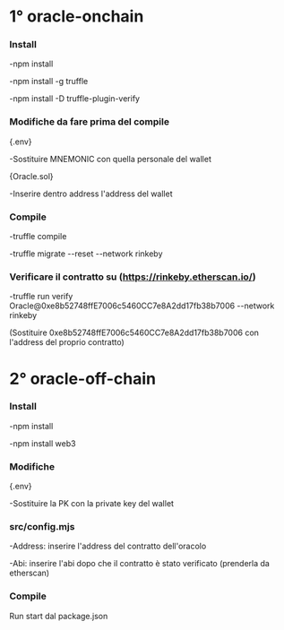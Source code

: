 # 1° oracle-onchain

### Install
-npm install

-npm install -g truffle

-npm install -D truffle-plugin-verify

### Modifiche da fare prima del compile
{.env}

-Sostituire MNEMONIC con quella personale del wallet

{Oracle.sol}

-Inserire dentro address l'address del wallet


### Compile
-truffle compile

-truffle migrate --reset --network rinkeby

### Verificare il contratto su (https://rinkeby.etherscan.io/)
-truffle run verify Oracle@0xe8b52748ffE7006c5460CC7e8A2dd17fb38b7006 --network rinkeby 

(Sostituire 0xe8b52748ffE7006c5460CC7e8A2dd17fb38b7006 con l'address del proprio contratto)


# 2° oracle-off-chain

### Install
-npm install

-npm install web3

### Modifiche
{.env}

-Sostituire la PK con la private key del wallet

### src/config.mjs
-Address: inserire l'address del contratto dell'oracolo

-Abi: inserire l'abi dopo che il contratto è stato verificato (prenderla da etherscan)

### Compile
Run start dal package.json